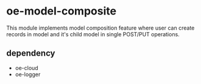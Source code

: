 # oe-model-composite

This module implements model composition feature where user can create records in model and it's child model in single POST/PUT operations.

## dependency

* oe-cloud
* oe-logger

 


